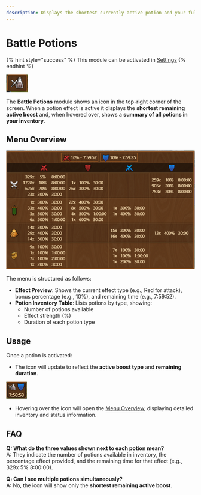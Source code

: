 ```yaml
---
description: Displays the shortest currently active potion and your full inventory of potions.
---
```


# Battle Potions

{% hint style="success" %}
This module can be activated in [Settings](../settings/README.md#other-tab)
{% endhint %}

![Icon](./.images/icon-inactive.png)

The **Battle Potions** module shows an icon in the top-right corner of the screen. When a potion effect is active it displays the **shortest remaining active boost** and, when hovered over, shows a **summary of all potions in your inventory**.

## Menu Overview

![Menu Overview](./.images/menu-structure.png)

The menu is structured as follows:

- **Effect Preview**: Shows the current effect type (e.g., Red for attack), bonus percentage (e.g., 10%), and remaining time (e.g., 7:59:52).
- **Potion Inventory Table**: Lists potions by type, showing:
  - Number of potions available
  - Effect strength (%)
  - Duration of each potion type

## Usage

Once a potion is activated:
- The icon will update to reflect the **active boost type** and **remaining duration**.

![Icon - Active](./.images/icon-active.png)

- Hovering over the icon will open the [Menu Overview](#menu-overview), displaying detailed inventory and status information.


## FAQ

**Q: What do the three values shown next to each potion mean?**<br>
A: They indicate the number of potions available in inventory, the percentage effect provided, and the remaining time for that effect (e.g., 329x 5% 8:00:00).

**Q: Can I see multiple potions simultaneously?**<br>
A: No, the icon will show only the **shortest remaining active boost**.